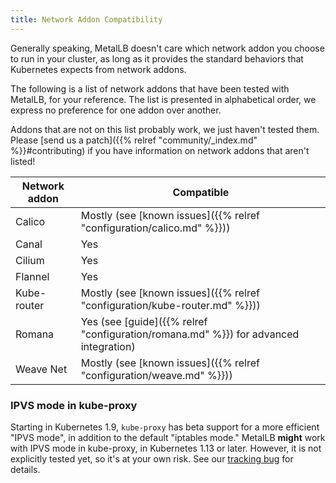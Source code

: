 ```yaml
---
title: Network Addon Compatibility
---
```


Generally speaking, MetalLB doesn't care which network addon you
choose to run in your cluster, as long as it provides the standard
behaviors that Kubernetes expects from network addons.

The following is a list of network addons that have been tested with
MetalLB, for your reference. The list is presented in alphabetical
order, we express no preference for one addon over another.

Addons that are not on this list probably work, we just haven't tested
them. Please
[send us a patch]({{% relref "community/_index.md" %}}#contributing) if you
have information on network addons that aren't listed!

Network addon | Compatible
--------------|---------------
Calico        | Mostly (see [known issues]({{% relref "configuration/calico.md" %}}))
Canal         | Yes
Cilium        | Yes
Flannel       | Yes
Kube-router   | Mostly (see [known issues]({{% relref "configuration/kube-router.md" %}}))
Romana        | Yes (see [guide]({{% relref "configuration/romana.md" %}}) for advanced integration)
Weave Net     | Mostly (see [known issues]({{% relref "configuration/weave.md" %}}))

### IPVS mode in kube-proxy

Starting in Kubernetes 1.9, `kube-proxy` has beta support for a more
efficient "IPVS mode", in addition to the default "iptables mode."
MetalLB **might** work with IPVS mode in kube-proxy, in Kubernetes
1.13 or later. However, it is not explicitly tested yet, so it's at
your own risk. See our [tracking
bug](https://github.com/metallb/metallb/issues/153) for details.
